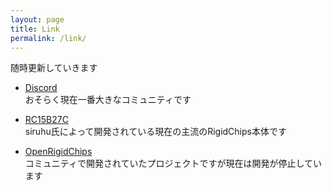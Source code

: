 ```yaml
---
layout: page
title: Link
permalink: /link/
---
```


随時更新していきます

- [Discord](https://discord.com/invite/bM8PEHf)  
おそらく現在一番大きなコミュニティです  

- [RC15B27C](https://github.com/siruhu/RC15B27C)  
siruhu氏によって開発されている現在の主流のRigidChips本体です  

- [OpenRigidChips](https://github.com/rigidchips-lib/rigidchips)  
コミュニティで開発されていたプロジェクトですが現在は開発が停止しています  

